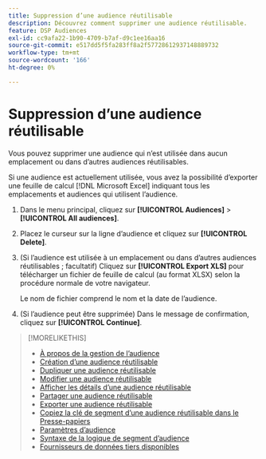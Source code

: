 ```yaml
---
title: Suppression d’une audience réutilisable
description: Découvrez comment supprimer une audience réutilisable.
feature: DSP Audiences
exl-id: cc9afa22-1b90-4709-b7af-d9c1ee16aa16
source-git-commit: e517dd5f5fa283ff8a2f57728612937148889732
workflow-type: tm+mt
source-wordcount: '166'
ht-degree: 0%

---
```


# Suppression d’une audience réutilisable

Vous pouvez supprimer une audience qui n’est utilisée dans aucun emplacement ou dans d’autres audiences réutilisables.

Si une audience est actuellement utilisée, vous avez la possibilité d’exporter une feuille de calcul [!DNL Microsoft Excel] indiquant tous les emplacements et audiences qui utilisent l’audience.

1. Dans le menu principal, cliquez sur **[!UICONTROL Audiences]** > **[!UICONTROL All audiences]**.

1. Placez le curseur sur la ligne d’audience et cliquez sur **[!UICONTROL Delete]**.

1. (Si l’audience est utilisée à un emplacement ou dans d’autres audiences réutilisables ; facultatif) Cliquez sur **[!UICONTROL Export XLS]** pour télécharger un fichier de feuille de calcul (au format XLSX) selon la procédure normale de votre navigateur.

   Le nom de fichier comprend le nom et la date de l’audience.

1. (Si l’audience peut être supprimée) Dans le message de confirmation, cliquez sur **[!UICONTROL Continue]**.

>[!MORELIKETHIS]
>
>* [À propos de la gestion de l’audience](audience-about.md)
>* [Création d’une audience réutilisable](reusable-audience-create.md)
>* [Dupliquer une audience réutilisable](reusable-audience-duplicate.md)
>* [Modifier une audience réutilisable](reusable-audience-edit.md)
>* [ Afficher les détails d’une audience réutilisable](reusable-audience-view-details.md)
>* [Partager une audience réutilisable](reusable-audience-share.md)
>* [Exporter une audience réutilisable](reusable-audience-export.md)
>* [Copiez la clé de segment d’une audience réutilisable dans le Presse-papiers](reusable-audience-clipboard.md)
>* [Paramètres d’audience](audience-settings.md)
>* [Syntaxe de la logique de segment d’audience](audience-segment-logic-syntax.md)
>* [Fournisseurs de données tiers disponibles](third-party-data-providers.md)
